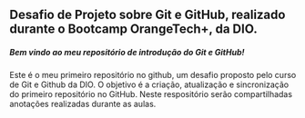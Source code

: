 ## Desafio de Projeto sobre Git e GitHub, realizado durante o Bootcamp OrangeTech+, da DIO.

##### Bem vindo ao meu repositório de introdução do Git e GitHub!
Este é o meu primeiro repositório no github, um desafio proposto pelo curso de Git e Github da DIO. O objetivo é a criação, atualização e sincronização do primeiro repositório no GitHub. Neste respositório serão compartilhadas anotações realizadas durante as aulas. 

